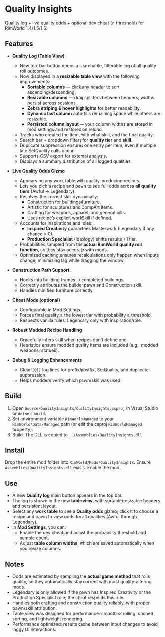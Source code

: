# Quality Insights

Quality log + live quality odds + optional dev cheat (≥ threshold) for RimWorld 1.4/1.5/1.6.

## Features

* **Quality Log (Table View)**

  * New top-bar button opens a searchable, filterable log of all quality roll outcomes.
  * Now displayed in a **resizable table view** with the following improvements:
    * **Sortable columns** — click any header to sort ascending/descending.
    * **Resizable columns** — drag splitters between headers; widths persist across sessions.
    * **Zebra striping & hover highlights** for better readability.
    * **Dynamic last column** auto-fills remaining space while others are resizable.
    * **Persisted column layout** — your column widths are stored in mod settings and restored on reload.
  * Tracks who created the item, with what skill, and the final quality.
  * Search bar + dropdown filters for **quality tier** and **skill**.
  * Duplicate suppression ensures one entry per item, even if multiple late SetQuality calls occur.
  * Supports CSV export for external analysis.
  * Displays a summary distribution of all logged qualities.

* **Live Quality Odds Gizmo**

  * Appears on any work table with quality-producing recipes.
  * Lets you pick a recipe and pawn to see full odds across **all quality tiers** (Awful → Legendary).
  * Resolves the correct skill dynamically:
    * Construction for buildings/furniture.
    * Artistic for sculptures and CompArt items.
    * Crafting for weapons, apparel, and general bills.
    * Uses recipe’s explicit workSkill if defined.
  * Accounts for inspirations and roles:
    * **Inspired Creativity** guarantees Masterwork (Legendary if any chance > 0).
    * **Production Specialist** (Ideology) shifts results +1 tier.
  * Probabilities sampled from the **actual RimWorld quality roll function**, so they stay accurate with mods.
  * Optimized caching ensures recalculations only happen when inputs change, minimizing lag while dragging the window.

* **Construction Path Support**

  * Hooks into building frames → completed buildings.
  * Correctly attributes the builder pawn and Construction skill.
  * Handles minified furniture correctly.

* **Cheat Mode (optional)**

  * Configurable in Mod Settings.
  * Forces final quality ≥ the lowest tier with probability ≥ threshold.
  * Respects vanilla rules: Legendary only with inspiration/role.

* **Robust Modded Recipe Handling**

  * Gracefully infers skill when recipes don’t define one.
  * Heuristics ensure modded quality items are included (e.g., modded weapons, statues).

* **Debug & Logging Enhancements**

  * Clear `[QI]` log lines for prefix/postfix, SetQuality, and duplicate suppression.
  * Helps modders verify which pawn/skill was used.

## Build

1. Open `Source/QualityInsights/QualityInsights.csproj` in Visual Studio or `dotnet build`.
2. Set environment variable `RimWorldManaged` to your `RimWorld*Data/Managed` path (or edit the csproj `RimWorldManaged` property).
3. Build. The DLL is copied to `../Assemblies/QualityInsights.dll`.

## Install

Drop the entire mod folder into `RimWorld/Mods/QualityInsights`. Ensure `Assemblies/QualityInsights.dll` exists. Enable the mod.

## Use

* A new **Quality log** main button appears in the top bar.
* The log is shown in the new **table view**, with sortable/resizable headers and persistent layout.
* Select any **work table** to see a **Quality odds** gizmo; click it to choose a recipe and pawn to view odds for all qualities (Awful through Legendary).
* In **Mod Settings**, you can:
  * Enable the dev cheat and adjust the probability threshold and sample count.
  * Adjust **table column widths**, which are saved automatically when you resize columns.

## Notes

* Odds are estimated by sampling the **actual game method** that rolls quality, so they automatically stay correct with most quality-altering mods.
* Legendary is only allowed if the pawn has Inspired Creativity or the Production Specialist role; the cheat respects this rule.
* Handles both crafting and construction quality reliably, with proper pawn/skill attribution.
* Table view was designed for performance: smooth scrolling, cached sorting, and lightweight rendering.
* Performance optimized: results cache between input changes to avoid laggy UI interactions.
